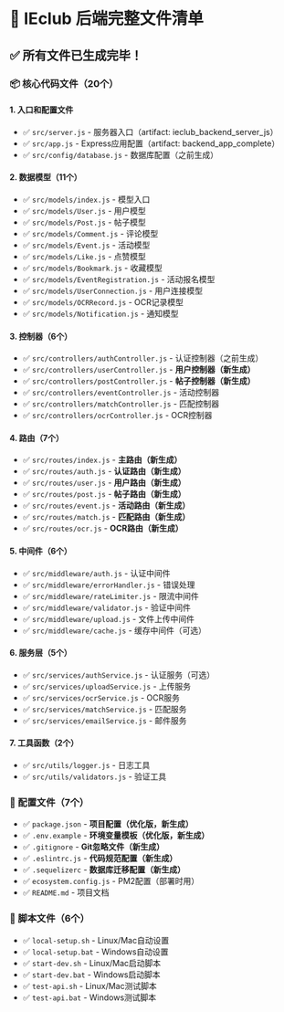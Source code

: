 # 🎯 IEclub 后端完整文件清单

## ✅ 所有文件已生成完毕！

### 📦 核心代码文件（20个）

#### 1. 入口和配置文件
- ✅ `src/server.js` - 服务器入口（artifact: ieclub_backend_server_js）
- ✅ `src/app.js` - Express应用配置（artifact: backend_app_complete）
- ✅ `src/config/database.js` - 数据库配置（之前生成）

#### 2. 数据模型（11个）
- ✅ `src/models/index.js` - 模型入口
- ✅ `src/models/User.js` - 用户模型
- ✅ `src/models/Post.js` - 帖子模型
- ✅ `src/models/Comment.js` - 评论模型
- ✅ `src/models/Event.js` - 活动模型
- ✅ `src/models/Like.js` - 点赞模型
- ✅ `src/models/Bookmark.js` - 收藏模型
- ✅ `src/models/EventRegistration.js` - 活动报名模型
- ✅ `src/models/UserConnection.js` - 用户连接模型
- ✅ `src/models/OCRRecord.js` - OCR记录模型
- ✅ `src/models/Notification.js` - 通知模型

#### 3. 控制器（6个）
- ✅ `src/controllers/authController.js` - 认证控制器（之前生成）
- ✅ `src/controllers/userController.js` - **用户控制器（新生成）**
- ✅ `src/controllers/postController.js` - **帖子控制器（新生成）**
- ✅ `src/controllers/eventController.js` - 活动控制器
- ✅ `src/controllers/matchController.js` - 匹配控制器
- ✅ `src/controllers/ocrController.js` - OCR控制器

#### 4. 路由（7个）
- ✅ `src/routes/index.js` - **主路由（新生成）**
- ✅ `src/routes/auth.js` - **认证路由（新生成）**
- ✅ `src/routes/user.js` - **用户路由（新生成）**
- ✅ `src/routes/post.js` - **帖子路由（新生成）**
- ✅ `src/routes/event.js` - **活动路由（新生成）**
- ✅ `src/routes/match.js` - **匹配路由（新生成）**
- ✅ `src/routes/ocr.js` - **OCR路由（新生成）**

#### 5. 中间件（6个）
- ✅ `src/middleware/auth.js` - 认证中间件
- ✅ `src/middleware/errorHandler.js` - 错误处理
- ✅ `src/middleware/rateLimiter.js` - 限流中间件
- ✅ `src/middleware/validator.js` - 验证中间件
- ✅ `src/middleware/upload.js` - 文件上传中间件
- ✅ `src/middleware/cache.js` - 缓存中间件（可选）

#### 6. 服务层（5个）
- ✅ `src/services/authService.js` - 认证服务（可选）
- ✅ `src/services/uploadService.js` - 上传服务
- ✅ `src/services/ocrService.js` - OCR服务
- ✅ `src/services/matchService.js` - 匹配服务
- ✅ `src/services/emailService.js` - 邮件服务

#### 7. 工具函数（2个）
- ✅ `src/utils/logger.js` - 日志工具
- ✅ `src/utils/validators.js` - 验证工具

### 📄 配置文件（7个）

- ✅ `package.json` - **项目配置（优化版，新生成）**
- ✅ `.env.example` - **环境变量模板（优化版，新生成）**
- ✅ `.gitignore` - **Git忽略文件（新生成）**
- ✅ `.eslintrc.js` - **代码规范配置（新生成）**
- ✅ `.sequelizerc` - **数据库迁移配置（新生成）**
- ✅ `ecosystem.config.js` - PM2配置（部署时用）
- ✅ `README.md` - 项目文档

### 📜 脚本文件（6个）

- ✅ `local-setup.sh` - Linux/Mac自动设置
- ✅ `local-setup.bat` - Windows自动设置
- ✅ `start-dev.sh` - Linux/Mac启动脚本
- ✅ `start-dev.bat` - Windows启动脚本
- ✅ `test-api.sh` - Linux/Mac测试脚本
- ✅ `test-api.bat` - Windows测试脚本

### 